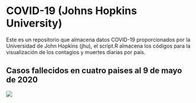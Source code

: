 
# COVID-19 (Johns Hopkins University)

<!-- badges: start -->
<!-- badges: end -->

Este es un repositorio que almacena datos COVID-19 proporcionados por la Universidad de John Hopkins (jhu), el script.R almacena los códigos para la visualización de los contagios y muertes diarias por país.

## Casos fallecidos en cuatro paises al 9 de mayo de 2020 
![](figures/casos_confirmados.jpeg)

